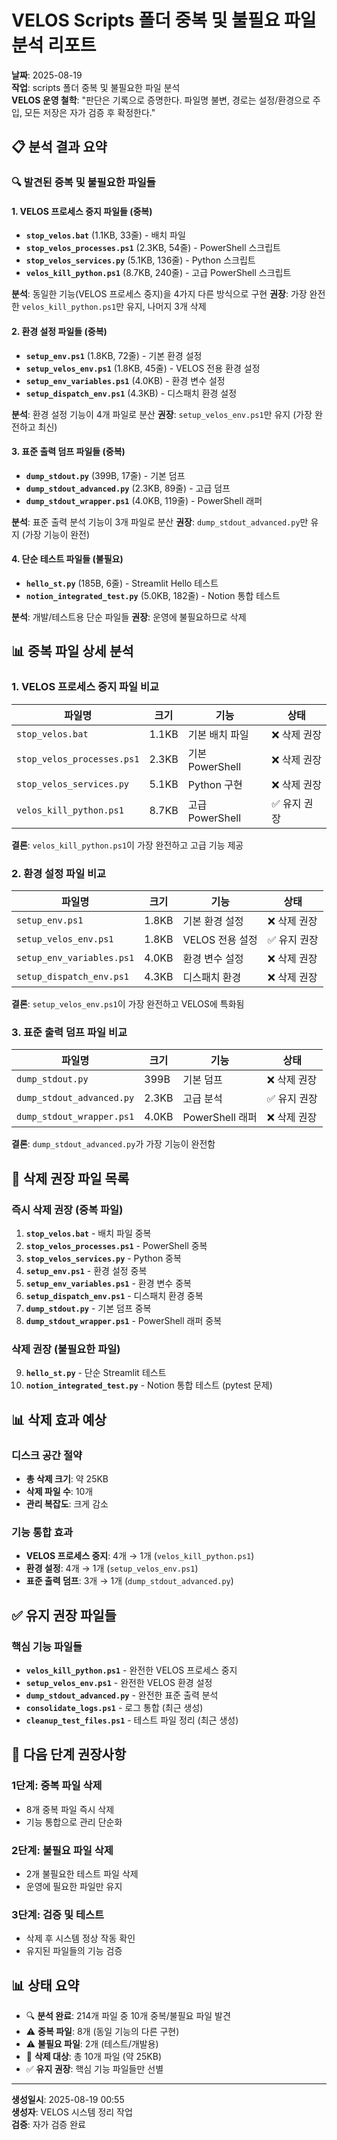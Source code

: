 # VELOS Scripts 폴더 중복 및 불필요 파일 분석 리포트

**날짜**: 2025-08-19  
**작업**: scripts 폴더 중복 및 불필요한 파일 분석  
**VELOS 운영 철학**: "판단은 기록으로 증명한다. 파일명 불변, 경로는 설정/환경으로 주입, 모든 저장은 자가 검증 후 확정한다."

## 📋 분석 결과 요약

### 🔍 발견된 중복 및 불필요한 파일들

#### 1. VELOS 프로세스 중지 파일들 (중복)
- **`stop_velos.bat`** (1.1KB, 33줄) - 배치 파일
- **`stop_velos_processes.ps1`** (2.3KB, 54줄) - PowerShell 스크립트
- **`stop_velos_services.py`** (5.1KB, 136줄) - Python 스크립트
- **`velos_kill_python.ps1`** (8.7KB, 240줄) - 고급 PowerShell 스크립트

**분석**: 동일한 기능(VELOS 프로세스 중지)을 4가지 다른 방식으로 구현
**권장**: 가장 완전한 `velos_kill_python.ps1`만 유지, 나머지 3개 삭제

#### 2. 환경 설정 파일들 (중복)
- **`setup_env.ps1`** (1.8KB, 72줄) - 기본 환경 설정
- **`setup_velos_env.ps1`** (1.8KB, 45줄) - VELOS 전용 환경 설정
- **`setup_env_variables.ps1`** (4.0KB) - 환경 변수 설정
- **`setup_dispatch_env.ps1`** (4.3KB) - 디스패치 환경 설정

**분석**: 환경 설정 기능이 4개 파일로 분산
**권장**: `setup_velos_env.ps1`만 유지 (가장 완전하고 최신)

#### 3. 표준 출력 덤프 파일들 (중복)
- **`dump_stdout.py`** (399B, 17줄) - 기본 덤프
- **`dump_stdout_advanced.py`** (2.3KB, 89줄) - 고급 덤프
- **`dump_stdout_wrapper.ps1`** (4.0KB, 119줄) - PowerShell 래퍼

**분석**: 표준 출력 분석 기능이 3개 파일로 분산
**권장**: `dump_stdout_advanced.py`만 유지 (가장 기능이 완전)

#### 4. 단순 테스트 파일들 (불필요)
- **`hello_st.py`** (185B, 6줄) - Streamlit Hello 테스트
- **`notion_integrated_test.py`** (5.0KB, 182줄) - Notion 통합 테스트

**분석**: 개발/테스트용 단순 파일들
**권장**: 운영에 불필요하므로 삭제

## 📊 중복 파일 상세 분석

### 1. VELOS 프로세스 중지 파일 비교

| 파일명 | 크기 | 기능 | 상태 |
|--------|------|------|------|
| `stop_velos.bat` | 1.1KB | 기본 배치 파일 | ❌ 삭제 권장 |
| `stop_velos_processes.ps1` | 2.3KB | 기본 PowerShell | ❌ 삭제 권장 |
| `stop_velos_services.py` | 5.1KB | Python 구현 | ❌ 삭제 권장 |
| `velos_kill_python.ps1` | 8.7KB | 고급 PowerShell | ✅ 유지 권장 |

**결론**: `velos_kill_python.ps1`이 가장 완전하고 고급 기능 제공

### 2. 환경 설정 파일 비교

| 파일명 | 크기 | 기능 | 상태 |
|--------|------|------|------|
| `setup_env.ps1` | 1.8KB | 기본 환경 설정 | ❌ 삭제 권장 |
| `setup_velos_env.ps1` | 1.8KB | VELOS 전용 설정 | ✅ 유지 권장 |
| `setup_env_variables.ps1` | 4.0KB | 환경 변수 설정 | ❌ 삭제 권장 |
| `setup_dispatch_env.ps1` | 4.3KB | 디스패치 환경 | ❌ 삭제 권장 |

**결론**: `setup_velos_env.ps1`이 가장 완전하고 VELOS에 특화됨

### 3. 표준 출력 덤프 파일 비교

| 파일명 | 크기 | 기능 | 상태 |
|--------|------|------|------|
| `dump_stdout.py` | 399B | 기본 덤프 | ❌ 삭제 권장 |
| `dump_stdout_advanced.py` | 2.3KB | 고급 분석 | ✅ 유지 권장 |
| `dump_stdout_wrapper.ps1` | 4.0KB | PowerShell 래퍼 | ❌ 삭제 권장 |

**결론**: `dump_stdout_advanced.py`가 가장 기능이 완전함

## 🎯 삭제 권장 파일 목록

### 즉시 삭제 권장 (중복 파일)
1. **`stop_velos.bat`** - 배치 파일 중복
2. **`stop_velos_processes.ps1`** - PowerShell 중복
3. **`stop_velos_services.py`** - Python 중복
4. **`setup_env.ps1`** - 환경 설정 중복
5. **`setup_env_variables.ps1`** - 환경 변수 중복
6. **`setup_dispatch_env.ps1`** - 디스패치 환경 중복
7. **`dump_stdout.py`** - 기본 덤프 중복
8. **`dump_stdout_wrapper.ps1`** - PowerShell 래퍼 중복

### 삭제 권장 (불필요한 파일)
9. **`hello_st.py`** - 단순 Streamlit 테스트
10. **`notion_integrated_test.py`** - Notion 통합 테스트 (pytest 문제)

## 📊 삭제 효과 예상

### 디스크 공간 절약
- **총 삭제 크기**: 약 25KB
- **삭제 파일 수**: 10개
- **관리 복잡도**: 크게 감소

### 기능 통합 효과
- **VELOS 프로세스 중지**: 4개 → 1개 (`velos_kill_python.ps1`)
- **환경 설정**: 4개 → 1개 (`setup_velos_env.ps1`)
- **표준 출력 덤프**: 3개 → 1개 (`dump_stdout_advanced.py`)

## ✅ 유지 권장 파일들

### 핵심 기능 파일들
- **`velos_kill_python.ps1`** - 완전한 VELOS 프로세스 중지
- **`setup_velos_env.ps1`** - 완전한 VELOS 환경 설정
- **`dump_stdout_advanced.py`** - 완전한 표준 출력 분석
- **`consolidate_logs.ps1`** - 로그 통합 (최근 생성)
- **`cleanup_test_files.ps1`** - 테스트 파일 정리 (최근 생성)

## 🎯 다음 단계 권장사항

### 1단계: 중복 파일 삭제
- 8개 중복 파일 즉시 삭제
- 기능 통합으로 관리 단순화

### 2단계: 불필요 파일 삭제
- 2개 불필요한 테스트 파일 삭제
- 운영에 필요한 파일만 유지

### 3단계: 검증 및 테스트
- 삭제 후 시스템 정상 작동 확인
- 유지된 파일들의 기능 검증

## 📊 상태 요약

- 🔍 **분석 완료**: 214개 파일 중 10개 중복/불필요 파일 발견
- ⚠️ **중복 파일**: 8개 (동일 기능의 다른 구현)
- ⚠️ **불필요 파일**: 2개 (테스트/개발용)
- 🎯 **삭제 대상**: 총 10개 파일 (약 25KB)
- ✅ **유지 권장**: 핵심 기능 파일들만 선별

---
**생성일시**: 2025-08-19 00:55  
**생성자**: VELOS 시스템 정리 작업  
**검증**: 자가 검증 완료


